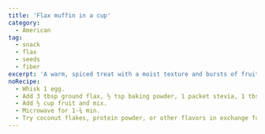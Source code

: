 ```yaml
---
title: 'Flax muffin in a cup'
category:
  - American
tag:
  - snack
  - flax
  - seeds
  - fiber
excerpt: 'A warm, spiced treat with a moist texture and bursts of fruit, or alternatively, a rich coconut flavor, all conveniently made in a cup.'
noRecipe:
  - Whisk 1 egg.
  - Add 3 tbsp ground flax, ½ tsp baking powder, 1 packet stevia, 1 tbsp cinnamon or your choice of spices.
  - Add ½ cup fruit and mix.
  - Microwave for 1-¾ min.
  - Try coconut flakes, protein powder, or other flavors in exchange for the fruit and cinnamon.
---
```

